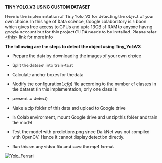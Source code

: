 **TINY YOLO_V3 USING CUSTOM DATASET**

Here is the implementation of Tiny Yolo_V3 for detecting the object of your own choice. In this age of Data science, Google colaboratory is a boon which gives free access to GPUs and upto 13GB of RAM to anyone having google account but for this project CUDA needs to be installed. Please refer [&lt;this&gt;](https://colab.research.google.com/github/ShimaaElabd/CUDA-GPU-Contrast-Enhancement/blob/master/CUDA_GPU.ipynb#scrollTo=h7lbKJvm-SLG) link for more info 

**The following are the steps to detect the object using Tiny_YoloV3**

* Prepare the data by downloading the images of your own choice

* Split the dataset into train-test 

* Calculate anchor boxes for the data

* Modify the configuration(*.cfg*) file according to the number of classes in the dataset (in this implementation, only one class is  
* present to detect)

* Make a zip folder of this data and upload to Google drive

* In Colab environment, mount Google drive and unzip this folder and train the model

* Test the model with predictions.png since DarkNet was not compiled with OpenCV. Hence it cannot display detection directly.

* Run this on any video file and save the mp4 format













![Yolo_Ferrari](Ferrari.gif)
